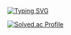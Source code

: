 [![Typing SVG](https://readme-typing-svg.demolab.com?font=Fira+Code&weight=500&size=32&pause=1000&color=93A3F7&background=6EFF6F00&center=true&vCenter=true&width=800&height=100&lines=Welcome+MillPRE's+Github)](https://git.io/typing-svg)

[![Solved.ac Profile](http://mazassumnida.wtf/api/v2/generate_badge?boj=wkdduswl339)](https://solved.ac/wkdduswl339/)
<!--[![Anurag's GitHub stats](https://github-readme-stats.vercel.app/api?username=MillPRE)](https://github.com/MillPRE/github-readme-stats)-->
<!--[![Top Langs](https://github-readme-stats.vercel.app/api/top-langs/?username=MillPRE)](https://github.com/MillPRE/github-readme-stats)-->

